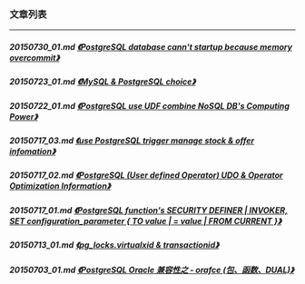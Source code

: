### 文章列表  
----  
##### 20150730_01.md   [《PostgreSQL database cann't startup because memory overcommit》](20150730_01.md)  
##### 20150723_01.md   [《MySQL & PostgreSQL choice》](20150723_01.md)  
##### 20150722_01.md   [《PostgreSQL use UDF combine NoSQL DB's Computing Power》](20150722_01.md)  
##### 20150717_03.md   [《use PostgreSQL trigger manage stock & offer infomation》](20150717_03.md)  
##### 20150717_02.md   [《PostgreSQL (User defined Operator) UDO & Operator Optimization Information》](20150717_02.md)  
##### 20150717_01.md   [《PostgreSQL function's SECURITY DEFINER | INVOKER, SET configuration_parameter { TO value | = value | FROM CURRENT }》](20150717_01.md)  
##### 20150713_01.md   [《pg_locks.virtualxid & transactionid》](20150713_01.md)  
##### 20150703_01.md   [《PostgreSQL Oracle 兼容性之 - orafce (包、函数、DUAL)》](20150703_01.md)  
